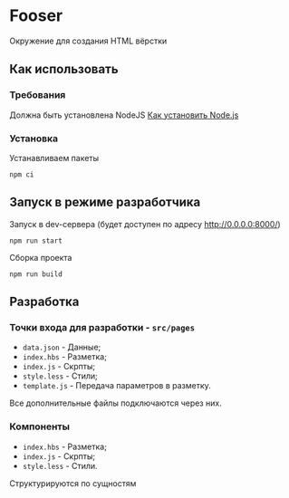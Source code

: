 # Fooser

Окружение для создания HTML вёрстки

## Как использовать

### Требования

Должна быть установлена NodeJS
[Как установить Node.js](https://www.digitalocean.com/community/tutorials/node-js-ubuntu-18-04-ru#Установка-при-помощи-nvm)

### Установка

Устанавливаем пакеты

```
npm ci
```

## Запуск в режиме разработчика

Запуск в dev-сервера (будет доступен по адресу http://0.0.0.0:8000/)

```
npm run start
```

Сборка проекта

```
npm run build
```

## Разработка

### Точки входа для разработки - `src/pages`

* `data.json` - Данные;
* `index.hbs` - Разметка;
* `index.js` - Скрпты;
* `style.less` - Стили;
* `template.js` - Передача параметров в разметку.

Все дополнительные файлы подключаются через них.

### Компоненты

* `index.hbs` - Разметка;
* `index.js` - Скрпты;
* `style.less` - Стили.

Структурируются по сущностям

